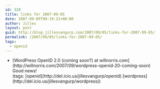 ```yaml
---
id: 328
title: links for 2007-09-05
date: 2007-09-05T09:19:21+00:00
author: Jilles
layout: post
guid: http://blog.jillesvangurp.com/2007/09/05/links-for-2007-09-05/
permalink: /2007/09/05/links-for-2007-09-05/
tags:
  - openid
---
```

<ul class="delicious">
	<li>
		<div class="delicious-link">[WordPress OpenID 2.0 (coming soon?) at willnorris.com](http://willnorris.com/2007/09/wordpress-openid-20-coming-soon)</div>
		<div class="delicious-extended">Good news!</div>
		<div class="delicious-tags">(tags: [openid](http://del.icio.us/jillesvangurp/openid) [wordpress](http://del.icio.us/jillesvangurp/wordpress))</div>
	</li>
</ul>
